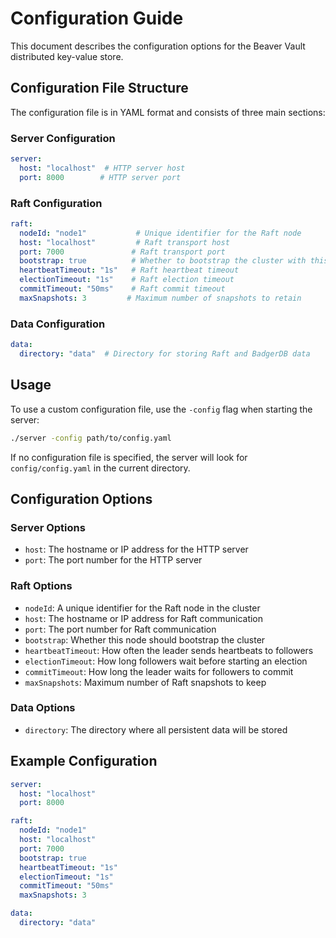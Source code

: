# Configuration Guide

This document describes the configuration options for the Beaver Vault distributed key-value store.

## Configuration File Structure

The configuration file is in YAML format and consists of three main sections:

### Server Configuration
```yaml
server:
  host: "localhost"  # HTTP server host
  port: 8000        # HTTP server port
```

### Raft Configuration
```yaml
raft:
  nodeId: "node1"           # Unique identifier for the Raft node
  host: "localhost"         # Raft transport host
  port: 7000               # Raft transport port
  bootstrap: true          # Whether to bootstrap the cluster with this node
  heartbeatTimeout: "1s"   # Raft heartbeat timeout
  electionTimeout: "1s"    # Raft election timeout
  commitTimeout: "50ms"    # Raft commit timeout
  maxSnapshots: 3         # Maximum number of snapshots to retain
```

### Data Configuration
```yaml
data:
  directory: "data"  # Directory for storing Raft and BadgerDB data
```

## Usage

To use a custom configuration file, use the `-config` flag when starting the server:

```bash
./server -config path/to/config.yaml
```

If no configuration file is specified, the server will look for `config/config.yaml` in the current directory.

## Configuration Options

### Server Options
- `host`: The hostname or IP address for the HTTP server
- `port`: The port number for the HTTP server

### Raft Options
- `nodeId`: A unique identifier for the Raft node in the cluster
- `host`: The hostname or IP address for Raft communication
- `port`: The port number for Raft communication
- `bootstrap`: Whether this node should bootstrap the cluster
- `heartbeatTimeout`: How often the leader sends heartbeats to followers
- `electionTimeout`: How long followers wait before starting an election
- `commitTimeout`: How long the leader waits for followers to commit
- `maxSnapshots`: Maximum number of Raft snapshots to keep

### Data Options
- `directory`: The directory where all persistent data will be stored

## Example Configuration

```yaml
server:
  host: "localhost"
  port: 8000

raft:
  nodeId: "node1"
  host: "localhost"
  port: 7000
  bootstrap: true
  heartbeatTimeout: "1s"
  electionTimeout: "1s"
  commitTimeout: "50ms"
  maxSnapshots: 3

data:
  directory: "data"
``` 